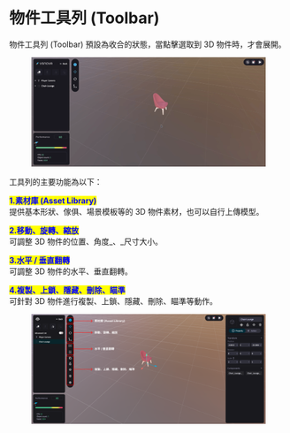 # 物件工具列 (Toolbar)

物件工具列 (Toolbar) 預設為收合的狀態，當點擊選取到 3D 物件時，才會展開。

<figure><img src="../../.gitbook/assets/工具欄.gif" alt=""><figcaption></figcaption></figure>

工具列的主要功能為以下：

<mark style="color:blue;">**1.素材庫 (Asset Library)**</mark>\
提供基本形狀、傢俱、場景模板等的 3D 物件素材，也可以自行上傳模型。

<mark style="color:blue;">**2.移動、旋轉、縮放**</mark>\
可調整 3D 物件的位置、角度_、_尺寸大小。

<mark style="color:blue;">**3.水平 / 垂直翻轉**</mark>\
可調整 3D 物件的水平、垂直翻轉。

<mark style="color:blue;">**4.複製、上鎖、隱藏、刪除、瞄準**</mark>\
可針對 3D 物件進行複製、上鎖、隱藏、刪除、瞄準等動作。

<figure><img src="../../.gitbook/assets/Frame 102 (1).png" alt=""><figcaption></figcaption></figure>



